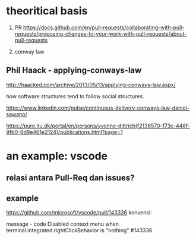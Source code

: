 # theoritical basis
1. PR
https://docs.github.com/en/pull-requests/collaborating-with-pull-requests/proposing-changes-to-your-work-with-pull-requests/about-pull-requests

2. conway law

## Phil Haack - applying-conways-law

http://haacked.com/archive/2013/05/13/applying-conways-law.aspx/

how software structures tend to follow social structures.

https://www.linkedin.com/pulse/continuous-delivery-conways-law-daniel-sawano/


https://pure.itu.dk/portal/en/persons/yvonne-dittrich(f2136570-f73c-446f-9fb0-6d9e461e2124)/publications.html?page=1


# an example: vscode

## relasi antara Pull-Req dan issues?


## example

https://github.com/microsoft/vscode/pull/143336
konvensi:

message - code
Disabled context menu when terminal.integrated.rightClickBehavior is "nothing" #143336


